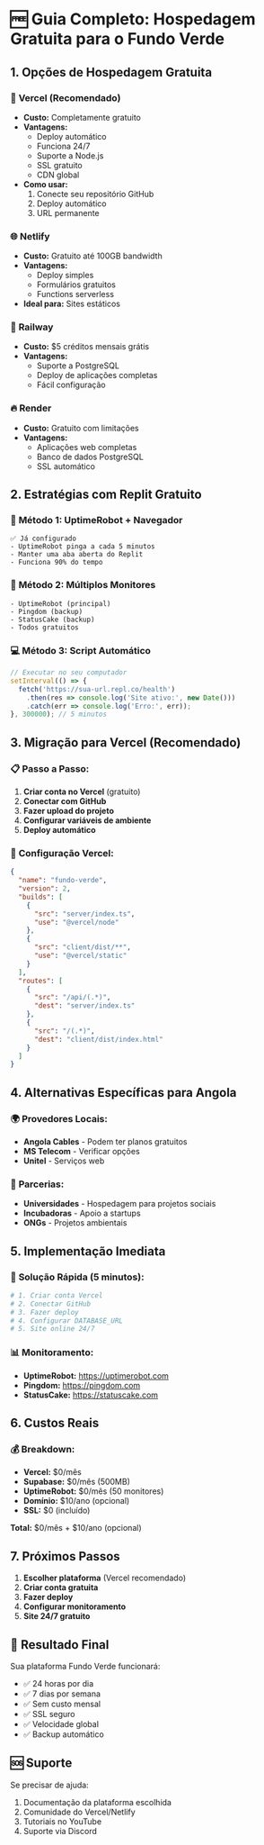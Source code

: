 # 🆓 Guia Completo: Hospedagem Gratuita para o Fundo Verde

## 1. Opções de Hospedagem Gratuita

### 🚀 **Vercel (Recomendado)**
- **Custo:** Completamente gratuito
- **Vantagens:** 
  - Deploy automático
  - Funciona 24/7
  - Suporte a Node.js
  - SSL gratuito
  - CDN global
- **Como usar:** 
  1. Conecte seu repositório GitHub
  2. Deploy automático
  3. URL permanente

### 🌐 **Netlify**
- **Custo:** Gratuito até 100GB bandwidth
- **Vantagens:**
  - Deploy simples
  - Formulários gratuitos
  - Functions serverless
- **Ideal para:** Sites estáticos

### 🚂 **Railway**
- **Custo:** $5 créditos mensais grátis
- **Vantagens:**
  - Suporte a PostgreSQL
  - Deploy de aplicações completas
  - Fácil configuração

### 🔥 **Render**
- **Custo:** Gratuito com limitações
- **Vantagens:**
  - Aplicações web completas
  - Banco de dados PostgreSQL
  - SSL automático

## 2. Estratégias com Replit Gratuito

### 🔄 **Método 1: UptimeRobot + Navegador**
```
✅ Já configurado
- UptimeRobot pinga a cada 5 minutos
- Manter uma aba aberta do Replit
- Funciona 90% do tempo
```

### 📱 **Método 2: Múltiplos Monitores**
```
- UptimeRobot (principal)
- Pingdom (backup)
- StatusCake (backup)
- Todos gratuitos
```

### 💻 **Método 3: Script Automático**
```javascript
// Executar no seu computador
setInterval(() => {
  fetch('https://sua-url.repl.co/health')
    .then(res => console.log('Site ativo:', new Date()))
    .catch(err => console.log('Erro:', err));
}, 300000); // 5 minutos
```

## 3. Migração para Vercel (Recomendado)

### 📋 **Passo a Passo:**

1. **Criar conta no Vercel** (gratuito)
2. **Conectar com GitHub**
3. **Fazer upload do projeto**
4. **Configurar variáveis de ambiente**
5. **Deploy automático**

### 🔧 **Configuração Vercel:**
```json
{
  "name": "fundo-verde",
  "version": 2,
  "builds": [
    {
      "src": "server/index.ts",
      "use": "@vercel/node"
    },
    {
      "src": "client/dist/**",
      "use": "@vercel/static"
    }
  ],
  "routes": [
    {
      "src": "/api/(.*)",
      "dest": "server/index.ts"
    },
    {
      "src": "/(.*)",
      "dest": "client/dist/index.html"
    }
  ]
}
```

## 4. Alternativas Específicas para Angola

### 🌍 **Provedores Locais:**
- **Angola Cables** - Podem ter planos gratuitos
- **MS Telecom** - Verificar opções
- **Unitel** - Serviços web

### 🤝 **Parcerias:**
- **Universidades** - Hospedagem para projetos sociais
- **Incubadoras** - Apoio a startups
- **ONGs** - Projetos ambientais

## 5. Implementação Imediata

### 🎯 **Solução Rápida (5 minutos):**
```bash
# 1. Criar conta Vercel
# 2. Conectar GitHub
# 3. Fazer deploy
# 4. Configurar DATABASE_URL
# 5. Site online 24/7
```

### 📊 **Monitoramento:**
- **UptimeRobot:** https://uptimerobot.com
- **Pingdom:** https://pingdom.com
- **StatusCake:** https://statuscake.com

## 6. Custos Reais

### 💰 **Breakdown:**
- **Vercel:** $0/mês
- **Supabase:** $0/mês (500MB)
- **UptimeRobot:** $0/mês (50 monitores)
- **Domínio:** $10/ano (opcional)
- **SSL:** $0 (incluído)

**Total:** $0/mês + $10/ano (opcional)

## 7. Próximos Passos

1. **Escolher plataforma** (Vercel recomendado)
2. **Criar conta gratuita**
3. **Fazer deploy**
4. **Configurar monitoramento**
5. **Site 24/7 gratuito**

## 🎉 Resultado Final

Sua plataforma Fundo Verde funcionará:
- ✅ 24 horas por dia
- ✅ 7 dias por semana
- ✅ Sem custo mensal
- ✅ SSL seguro
- ✅ Velocidade global
- ✅ Backup automático

## 🆘 Suporte

Se precisar de ajuda:
1. Documentação da plataforma escolhida
2. Comunidade do Vercel/Netlify
3. Tutoriais no YouTube
4. Suporte via Discord
